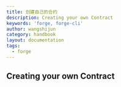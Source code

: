 ```yaml
---
title: 创建自己的合约
description: Creating your own Contract
keywords: 'forge, forge-cli'
author: wangshijun
category: handbook
layout: documentation
tags:
  - forge
---
```


## Creating your own Contract
